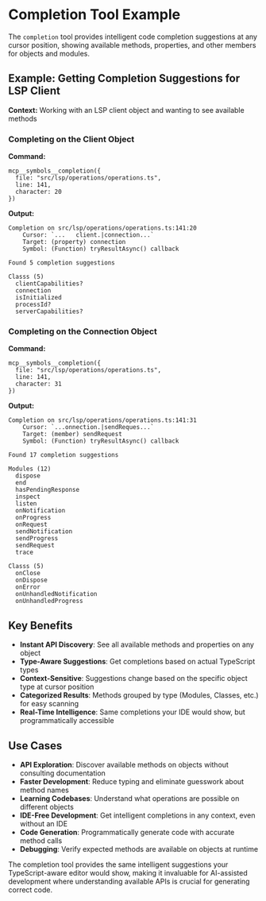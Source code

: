 # Completion Tool Example

The `completion` tool provides intelligent code completion suggestions at any cursor position, showing available methods, properties, and other members for objects and modules.

## Example: Getting Completion Suggestions for LSP Client

**Context:** Working with an LSP client object and wanting to see available methods

### Completing on the Client Object

**Command:**

```
mcp__symbols__completion({
  file: "src/lsp/operations/operations.ts",
  line: 141,
  character: 20
})
```

**Output:**

```
Completion on src/lsp/operations/operations.ts:141:20
    Cursor: `...   client.|connection...`
    Target: (property) connection
    Symbol: (Function) tryResultAsync() callback

Found 5 completion suggestions

Classs (5)
  clientCapabilities?
  connection
  isInitialized
  processId?
  serverCapabilities?
```

### Completing on the Connection Object

**Command:**

```
mcp__symbols__completion({
  file: "src/lsp/operations/operations.ts",
  line: 141,
  character: 31
})
```

**Output:**

```
Completion on src/lsp/operations/operations.ts:141:31
    Cursor: `...onnection.|sendReques...`
    Target: (member) sendRequest
    Symbol: (Function) tryResultAsync() callback

Found 17 completion suggestions

Modules (12)
  dispose
  end
  hasPendingResponse
  inspect
  listen
  onNotification
  onProgress
  onRequest
  sendNotification
  sendProgress
  sendRequest
  trace

Classs (5)
  onClose
  onDispose
  onError
  onUnhandledNotification
  onUnhandledProgress
```

## Key Benefits

- **Instant API Discovery**: See all available methods and properties on any object
- **Type-Aware Suggestions**: Get completions based on actual TypeScript types
- **Context-Sensitive**: Suggestions change based on the specific object type at cursor position
- **Categorized Results**: Methods grouped by type (Modules, Classes, etc.) for easy scanning
- **Real-Time Intelligence**: Same completions your IDE would show, but programmatically accessible

## Use Cases

- **API Exploration**: Discover available methods on objects without consulting documentation
- **Faster Development**: Reduce typing and eliminate guesswork about method names
- **Learning Codebases**: Understand what operations are possible on different objects
- **IDE-Free Development**: Get intelligent completions in any context, even without an IDE
- **Code Generation**: Programmatically generate code with accurate method calls
- **Debugging**: Verify expected methods are available on objects at runtime

The completion tool provides the same intelligent suggestions your TypeScript-aware editor would show, making it invaluable for AI-assisted development where understanding available APIs is crucial for generating correct code.
